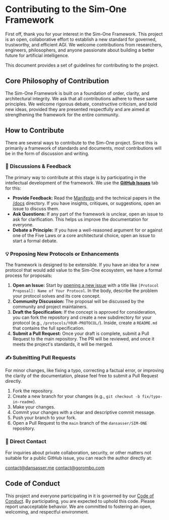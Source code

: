 # **Contributing to the Sim-One Framework**

First off, thank you for your interest in the Sim-One Framework. This project is an open, collaborative effort to establish a new standard for governed, trustworthy, and efficient AGI. We welcome contributions from researchers, engineers, philosophers, and anyone passionate about building a better future for artificial intelligence.

This document provides a set of guidelines for contributing to the project.

## **Core Philosophy of Contribution**

The Sim-One Framework is built on a foundation of order, clarity, and architectural integrity. We ask that all contributions adhere to these same principles. We welcome rigorous debate, constructive criticism, and bold new ideas, provided they are presented respectfully and are aimed at strengthening the framework for the entire community.

## **How to Contribute**

There are several ways to contribute to the Sim-One project. Since this is primarily a framework of standards and documents, most contributions will be in the form of discussion and writing.

### **💬 Discussions & Feedback**

The primary way to contribute at this stage is by participating in the intellectual development of the framework. We use the **[GitHub Issues](https://github.com/dansasser/SIM-ONE/issues)** tab for this:

  * **Provide Feedback:** Read the [Manifesto](./MANIFESTO.md) and the technical papers in the [/docs](./docs) directory. If you have insights, critiques, or suggestions, open an issue to discuss them.
  * **Ask Questions:** If any part of the framework is unclear, open an issue to ask for clarification. This helps us improve the documentation for everyone.
  * **Debate a Principle:** If you have a well-reasoned argument for or against one of the Five Laws or a core architectural choice, open an issue to start a formal debate.

### **💡 Proposing New Protocols or Enhancements**

The framework is designed to be extensible. If you have an idea for a new protocol that would add value to the Sim-One ecosystem, we have a formal process for proposals:

1.  **Open an Issue:** Start by [opening a new issue](https://github.com/dansasser/SIM-ONE/issues/new) with a title like `[Protocol Proposal]: Name of Your Protocol`. In the body, describe the problem your protocol solves and its core concept.
2.  **Community Discussion:** The proposal will be discussed by the community and project maintainers.
3.  **Draft the Specification:** If the concept is approved for consideration, you can fork the repository and create a new subdirectory for your protocol (e.g., `/protocols/YOUR-PROTOCOL/`). Inside, create a `README.md` that contains the full specification.
4.  **Submit a Pull Request:** Once your draft is complete, submit a Pull Request to the main repository. The PR will be reviewed, and once it meets the project's standards, it will be merged.

### **✍️ Submitting Pull Requests**

For minor changes, like fixing a typo, correcting a factual error, or improving the clarity of the documentation, please feel free to submit a Pull Request directly.

1.  Fork the repository.
2.  Create a new branch for your changes (e.g., `git checkout -b fix/typo-in-readme`).
3.  Make your changes.
4.  Commit your changes with a clear and descriptive commit message.
5.  Push your branch to your fork.
6.  Open a Pull Request to the `main` branch of the `dansasser/SIM-ONE` repository.

### 📨 Direct Contact

For inquiries about private collaboration, security, or other matters not suitable for a public GitHub issue, you can reach the author directly at:

[contact@dansasser.me](mailto:contact@dansasser.me)
[contact@gorombo.com](mailto:contact@gorombo.com)

## **Code of Conduct**

This project and everyone participating in it is governed by our [Code of Conduct](./CODE_OF_CONDUCT.md). By participating, you are expected to uphold this code. Please report unacceptable behavior. We are committed to fostering an open, welcoming, and respectful environment.
